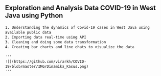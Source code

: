 ## Exploration and Analysis Data COVID-19 in West Java using Python
    1. Understanding the dynamics of Covid-19 cases in West Java using available public data
    2. Importing data real-time using API
    3. Cleaning and doing some data transformation
    4. Creating bar charts and line chats to visualize the data
    
    '''
    ![](https://github.com/virarkh/COVID-19/blob/master/IMG/Dinamika_Kasus.png)
    '''
